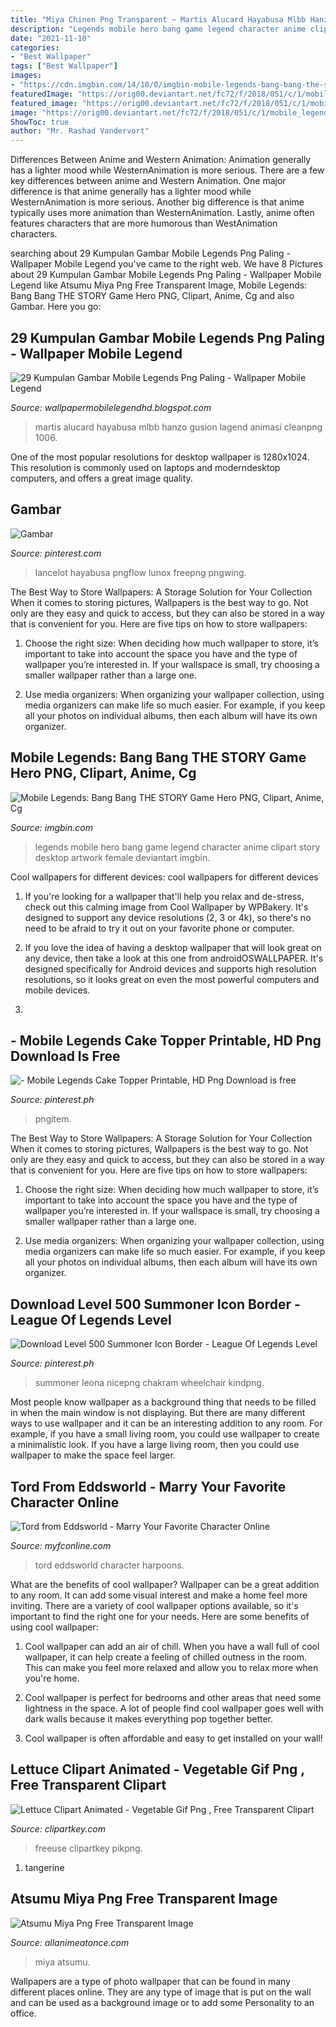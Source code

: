 ```yaml
---
title: "Miya Chinen Png Transparent ~ Martis Alucard Hayabusa Mlbb Hanzo Gusion Lagend Animasi Cleanpng 1006"
description: "Legends mobile hero bang game legend character anime clipart story desktop artwork female deviantart imgbin"
date: "2021-11-10"
categories:
- "Best Wallpaper"
tags: ["Best Wallpaper"]
images:
- "https://cdn.imgbin.com/14/10/0/imgbin-mobile-legends-bang-bang-the-story-game-hero-mobile-legend-female-character-vMQn4K8se6HDzmmQZPH66qUNx.jpg"
featuredImage: "https://orig00.deviantart.net/fc72/f/2018/051/c/1/mobile_legends_lancelot_transparent__masked_knight_by_b_la_ze-dc3twtf.png"
featured_image: "https://orig00.deviantart.net/fc72/f/2018/051/c/1/mobile_legends_lancelot_transparent__masked_knight_by_b_la_ze-dc3twtf.png"
image: "https://orig00.deviantart.net/fc72/f/2018/051/c/1/mobile_legends_lancelot_transparent__masked_knight_by_b_la_ze-dc3twtf.png"
ShowToc: true
author: "Mr. Rashad Vandervort"
---
```



Differences Between Anime and Western Animation: Animation generally has a lighter mood while WesternAnimation is more serious.
There are a few key differences between anime and Western Animation. One major difference is that anime generally has a lighter mood while WesternAnimation is more serious. Another big difference is that anime typically uses more animation than WesternAnimation. Lastly, anime often features characters that are more humorous than WestAnimation characters.

	

		
searching about 29 Kumpulan Gambar Mobile Legends Png Paling - Wallpaper Mobile Legend you've came to the right web. We have 8 Pictures about 29 Kumpulan Gambar Mobile Legends Png Paling - Wallpaper Mobile Legend like Atsumu Miya Png Free Transparent Image, Mobile Legends: Bang Bang THE STORY Game Hero PNG, Clipart, Anime, Cg and also Gambar. Here you go:
		
    
## 29 Kumpulan Gambar Mobile Legends Png Paling - Wallpaper Mobile Legend

<img loading=lazy src="https://i.pinimg.com/originals/bb/af/24/bbaf24d605e2a5b9f985531daeccb9e0.png" onerror="this.onerror=null;this.src='https://tse3.mm.bing.net/th?id=OIP.zDbVrCBZrd2OA4XU7x3xLQAAAA&amp;pid=15.1';" alt="29 Kumpulan Gambar Mobile Legends Png Paling - Wallpaper Mobile Legend">

_Source: wallpapermobilelegendhd.blogspot.com_

>martis alucard hayabusa mlbb hanzo gusion lagend animasi cleanpng 1006. 

	

One of the most popular resolutions for desktop wallpaper is 1280x1024. This resolution is commonly used on laptops and moderndesktop computers, and offers a great image quality.

    
## Gambar

<img loading=lazy src="https://orig00.deviantart.net/fc72/f/2018/051/c/1/mobile_legends_lancelot_transparent__masked_knight_by_b_la_ze-dc3twtf.png" onerror="this.onerror=null;this.src='https://tse1.mm.bing.net/th?id=OIP.vvDDMMYcMrobzoXYmZlXAwHaEK&amp;pid=15.1';" alt="Gambar">

_Source: pinterest.com_

>lancelot hayabusa pngflow lunox freepng pngwing. 

	

The Best Way to Store Wallpapers: A Storage Solution for Your Collection
When it comes to storing pictures, Wallpapers is the best way to go. Not only are they easy and quick to access, but they can also be stored in a way that is convenient for you. Here are five tips on how to store wallpapers:
1) Choose the right size: When deciding how much wallpaper to store, it’s important to take into account the space you have and the type of wallpaper you’re interested in. If your wallspace is small, try choosing a smaller wallpaper rather than a large one.

2) Use media organizers: When organizing your wallpaper collection, using media organizers can make life so much easier. For example, if you keep all your photos on individual albums, then each album will have its own organizer.

    
## Mobile Legends: Bang Bang THE STORY Game Hero PNG, Clipart, Anime, Cg

<img loading=lazy src="https://cdn.imgbin.com/14/10/0/imgbin-mobile-legends-bang-bang-the-story-game-hero-mobile-legend-female-character-vMQn4K8se6HDzmmQZPH66qUNx.jpg" onerror="this.onerror=null;this.src='https://tse1.mm.bing.net/th?id=OIP.69EQNR87B5zHHzd6MVQQ3QHaEI&amp;pid=15.1';" alt="Mobile Legends: Bang Bang THE STORY Game Hero PNG, Clipart, Anime, Cg">

_Source: imgbin.com_

>legends mobile hero bang game legend character anime clipart story desktop artwork female deviantart imgbin. 

	

Cool wallpapers for different devices:
cool wallpapers for different devices 

1. If you're looking for a wallpaper that'll help you relax and de-stress, check out this calming image from Cool Wallpaper by WPBakery. It's designed to support any device resolutions (2, 3 or 4k), so there's no need to be afraid to try it out on your favorite phone or computer.

2. If you love the idea of having a desktop wallpaper that will look great on any device, then take a look at this one from androidOSWALLPAPER. It's designed specifically for Android devices and supports high resolution resolutions, so it looks great on even the most powerful computers and mobile devices.

3.

    
## - Mobile Legends Cake Topper Printable, HD Png Download Is Free

<img loading=lazy src="https://i.pinimg.com/originals/9f/21/f6/9f21f69362ff63d99a2705be36d38c1b.png" onerror="this.onerror=null;this.src='https://tse4.mm.bing.net/th?id=OIP.amcuhxLwG2QGdPXVr6YaHgHaHs&amp;pid=15.1';" alt="- Mobile Legends Cake Topper Printable, HD Png Download is free">

_Source: pinterest.ph_

>pngitem. 

	

The Best Way to Store Wallpapers: A Storage Solution for Your Collection
When it comes to storing pictures, Wallpapers is the best way to go. Not only are they easy and quick to access, but they can also be stored in a way that is convenient for you. Here are five tips on how to store wallpapers:
1) Choose the right size: When deciding how much wallpaper to store, it’s important to take into account the space you have and the type of wallpaper you’re interested in. If your wallspace is small, try choosing a smaller wallpaper rather than a large one.

2) Use media organizers: When organizing your wallpaper collection, using media organizers can make life so much easier. For example, if you keep all your photos on individual albums, then each album will have its own organizer.

    
## Download Level 500 Summoner Icon Border - League Of Legends Level

<img loading=lazy src="https://i.pinimg.com/originals/f8/86/b3/f886b340577ab9876ec1c1a2e542160f.jpg" onerror="this.onerror=null;this.src='https://tse1.mm.bing.net/th?id=OIP.jhFQ-UupeZ6FfrW5GqInpAHaH1&amp;pid=15.1';" alt="Download Level 500 Summoner Icon Border - League Of Legends Level">

_Source: pinterest.ph_

>summoner leona nicepng chakram wheelchair kindpng. 

	

Most people know wallpaper as a background thing that needs to be filled in when the main window is not displaying. But there are many different ways to use wallpaper and it can be an interesting addition to any room. For example, if you have a small living room, you could use wallpaper to create a minimalistic look. If you have a large living room, then you could use wallpaper to make the space feel larger.

    
## Tord From Eddsworld - Marry Your Favorite Character Online

<img loading=lazy src="http://www.myfconline.com/character_avatars/223118_198644.png" onerror="this.onerror=null;this.src='https://tse4.mm.bing.net/th?id=OIP.od7D4d8pN8YkNF0fqjwL5QAAAA&amp;pid=15.1';" alt="Tord from Eddsworld - Marry Your Favorite Character Online">

_Source: myfconline.com_

>tord eddsworld character harpoons. 

	

What are the benefits of cool wallpaper?
Wallpaper can be a great addition to any room. It can add some visual interest and make a home feel more inviting. There are a variety of cool wallpaper options available, so it's important to find the right one for your needs. Here are some benefits of using cool wallpaper: 
1. Cool wallpaper can add an air of chill. When you have a wall full of cool wallpaper, it can help create a feeling of chilled outness in the room. This can make you feel more relaxed and allow you to relax more when you're home. 

2. Cool wallpaper is perfect for bedrooms and other areas that need some lightness in the space. A lot of people find cool wallpaper goes well with dark walls because it makes everything pop together better. 

3. Cool wallpaper is often affordable and easy to get installed on your wall!

    
## Lettuce Clipart Animated - Vegetable Gif Png , Free Transparent Clipart

<img loading=lazy src="https://www.clipartkey.com/mpngs/m/18-187181_lettuce-clipart-animated-vegetable-gif-png.png" onerror="this.onerror=null;this.src='https://tse4.mm.bing.net/th?id=OIP.X4862KEhck8ngiM9fiRftgHaJF&amp;pid=15.1';" alt="Lettuce Clipart Animated - Vegetable Gif Png , Free Transparent Clipart">

_Source: clipartkey.com_

>freeuse clipartkey pikpng. 

	

1. tangerine 

    
## Atsumu Miya Png Free Transparent Image

<img loading=lazy src="https://1.bp.blogspot.com/-2s-bAaeaIZc/X3sg2DSWg2I/AAAAAAAAA6g/sktlPWHqxpcimiJmtZwBQcwXmDGrhxsEgCLcBGAsYHQ/w1200-h630-p-k-no-nu/b1.jpg" onerror="this.onerror=null;this.src='https://tse3.mm.bing.net/th?id=OIP.3B_xoUvCwUVTGA2RpWEw8AHaEK&amp;pid=15.1';" alt="Atsumu Miya Png Free Transparent Image">

_Source: allanimeatonce.com_

>miya atsumu. 

	



Wallpapers are a type of photo wallpaper that can be found in many different places online. They are any type of image that is put on the wall and can be used as a background image or to add some Personality to an office.

